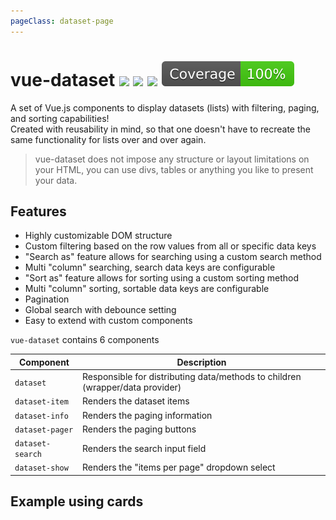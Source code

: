 ```yaml
---
pageClass: dataset-page
---
```


# vue-dataset <a href="https://npm.im/vue-dataset"><img src="https://badgen.net/npm/v/vue-dataset"></a> ![](https://img.badgesize.io/kouts/vue-dataset/master/dist/umd/VueDataset.min.js.svg) ![](https://img.badgesize.io/kouts/vue-dataset/master/dist/umd/VueDataset.min.js.svg?compression=gzip) ![](../coverage/badge.svg)

A set of Vue.js components to display datasets (lists) with filtering, paging, and sorting capabilities!  
Created with reusability in mind, so that one doesn't have to recreate the same functionality for lists over and over again.

> vue-dataset does not impose any structure or layout limitations on your HTML, you can use divs, tables or anything you like to present your data.

## Features

- Highly customizable DOM structure
- Custom filtering based on the row values from all or specific data keys
- "Search as" feature allows for searching using a custom search method
- Multi "column" searching, search data keys are configurable
- "Sort as" feature allows for sorting using a custom sorting method
- Multi "column" sorting, sortable data keys are configurable
- Pagination
- Global search with debounce setting
- Easy to extend with custom components


`vue-dataset` contains 6 components

| Component      | Description |
| ----------- | ----------- |
| `dataset`      | Responsible for distributing data/methods to children (wrapper/data provider)       |
| `dataset-item`   | Renders the dataset items        |
| `dataset-info`   | Renders the paging information        |
| `dataset-pager`   | Renders the paging buttons        |
| `dataset-search`   | Renders the search input field        |
| `dataset-show`   | Renders the "items per page" dropdown select        |

<h2 class="mb-4">Example using cards</h2>

<vue-example file="Example1" />